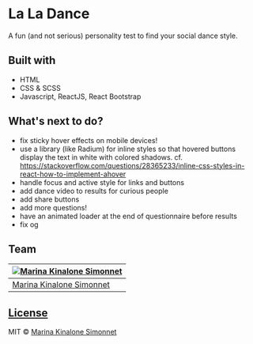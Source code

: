 # La La Dance
A fun (and not serious) personality test to find your social dance style.

## Built with 

- HTML
- CSS & SCSS
- Javascript, ReactJS, React Bootstrap

## What's next to do?

- fix sticky hover effects on mobile devices!
- use a library (like Radium) for inline styles so that hovered buttons display the text in white with colored shadows. cf. https://stackoverflow.com/questions/28365233/inline-css-styles-in-react-how-to-implement-ahover
- handle focus and active style for links and buttons
- add dance video to results for curious people
- add share buttons
- add more questions!
- have an animated loader at the end of questionnaire before results
- fix og
 
## Team

[![Marina Kinalone Simonnet](https://avatars.githubusercontent.com/u/63544936?v=3&s=144)](https://github.com/marinakinalone) |
---|
[Marina Kinalone Simonnet](https://github.com/marinakinalone) |

## [License](https://github.com/marinakinalone/la-la-dance/blob/main/LICENSE.txt)

MIT © [Marina Kinalone Simonnet](https://github.com/marinakinalone)